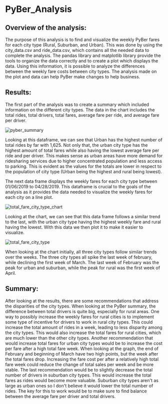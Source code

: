 # PyBer_Analysis

## Overview of the analysis:
The purpose of this analysis is to find and visualize the weekly PyBer fares for each city type (Rural, Suburban, and Urban). This was done by using the city_data.csv and ride_data.csv, which contains all the needed data to complete the analysis. The pandas library and matplotlib library provide the tools to organize the data correctly and to create a plot which displays the data. Using this information, it is possible to analyze the differences between the weekly fare costs between city types. The analysis made on the plot and data can help PyBer make changes to help business.

## Results:
The first part of the analysis was to create a summary which included information on the different city types. The data in the chart includes the total rides, total drivers, total fares, average fare per ride, and average fare per driver.

![pyber_summary](https://user-images.githubusercontent.com/107213807/178583611-9301269e-4413-4343-842f-ab1b46b34e2a.png)

Looking at this dataframe, we can see that Urban has the highest number of total rides by far with 1,625. Not only that, the urban city type has the highest amount of total fares while also having the lowest average fare per ride and per driver. This makes sense as urban areas have more demand for ridesharing services due to higher concentrated population and less access to parking. This is evident as the values for the totals are lower in respect to the population of city type (Urban being the highest and rural being lowest).

The next data frame displays the weekly fares for each city type between 01/06/2019 to 04/28/2019. This dataframe is crucial to the goals of the analysis as it provides the data needed to visualize the weekly fares for each city on a line plot.

![total_fare_city_type_chart](https://user-images.githubusercontent.com/107213807/178587135-46791828-a0e8-41ff-af45-e47c7c076973.png)

Looking at the chart, we can see that this data frame follows a similar trend to the last, with the urban city type having the highest weekly fare and rural having the lowest. With this data we then plot it to make it easier to visualize.

![total_fare_city_type](https://user-images.githubusercontent.com/107213807/178594515-12680815-7644-4d57-b003-9e3038ef0146.png)

When looking at the chart initially, all three city types follow similar trends over the weeks. The three city types all spike the last week of february, while declining the first week of March. The last week of February was the peak for urban and suburban, while the peak for rural was the first week of April.

## Summary:
After looking at the results, there are some recommendations that address the disparities of the city types. When looking at the PyBer summary, the difference between total drivers is quite big, especially for rural areas. One way to possibly increase the weekly fares for rural cities is to implement some type of incentive for drivers to work in rural city types. This could increase the total amount of rides in a week, leading to less disparity among the city types. This would also increase the total fares for rural cities, which are much lower than the other city types. Another recommendation that would increase total fares for urban city types would be to increase the cost per fare after a high total fare week. When looking at the graph, the end of February and beginning of March have two high points, but the week after the total fares drop. Increasing the fare cost per after a relatively high total fare week could reduce the change of total sales per week and be more stable. The last recommendation would be to slightly decrease the total number of drivers in suburban city types. This would increase the total fares as rides would become more valuable. Suburban city types aren't as large as urban ones so I don't believe it would lower the total number of rides. The key for this to work would be to make sure to find balance between the average fare per driver and total drivers.



